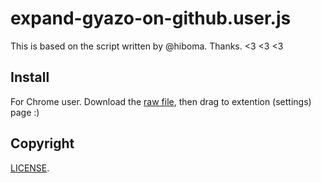 # expand-gyazo-on-github.user.js

This is based on the script written by @hiboma. Thanks. <3 <3 <3

## Install

For Chrome user. Download the [raw file](https://raw.github.com/banyan/expand-gyazo-on-github.user.js/master/expand-gyazo-on-github.user.js#bypass=true), then drag to extention (settings) page :)

## Copyright

[LICENSE](http://banyan.mit-license.org/).
